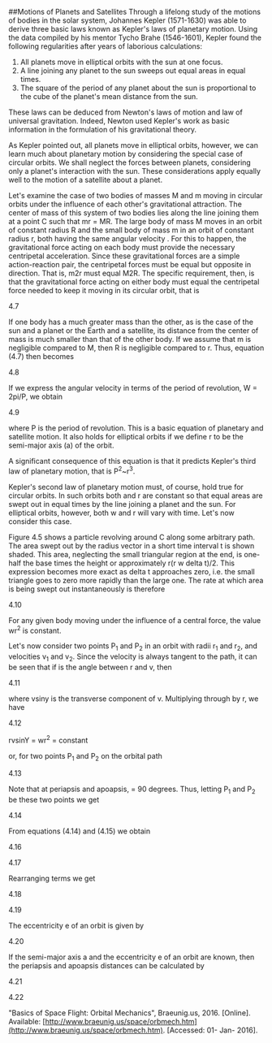 ##Motions of Planets and Satellites
Through a lifelong study of the motions of bodies in the solar system, Johannes Kepler (1571-1630) was able to derive three basic laws known as Kepler's laws of planetary motion. Using the data compiled by his mentor Tycho Brahe (1546-1601), Kepler found the following regularities after years of laborious calculations:
1. All planets move in elliptical orbits with the sun at one focus.
2. A line joining any planet to the sun sweeps out equal areas in equal times.
3. The square of the period of any planet about the sun is proportional to the cube of the planet's mean distance from the sun.

These laws can be deduced from Newton's laws of motion and law of universal gravitation. Indeed, Newton used Kepler's work as basic information in the formulation of his gravitational theory.

As Kepler pointed out, all planets move in elliptical orbits, however, we can learn much about planetary motion by considering the special case of circular orbits. We shall neglect the forces between planets, considering only a planet's interaction with the sun. These considerations apply equally well to the motion of a satellite about a planet.

Let's examine the case of two bodies of masses M and m moving in circular orbits under the influence of each other's gravitational attraction. The center of mass of this system of two bodies lies along the line joining them at a point C such that mr = MR. The large body of mass M moves in an orbit of constant radius R and the small body of mass m in an orbit of constant radius r, both having the same angular velocity . For this to happen, the gravitational force acting on each body must provide the necessary centripetal acceleration. Since these gravitational forces are a simple action-reaction pair, the centripetal forces must be equal but opposite in direction. That is, m2r must equal M2R. The specific requirement, then, is that the gravitational force acting on either body must equal the centripetal force needed to keep it moving in its circular orbit, that is

4.7

If one body has a much greater mass than the other, as is the case of the sun and a planet or the Earth and a satellite, its distance from the center of mass is much smaller than that of the other body. If we assume that m is negligible compared to M, then R is negligible compared to r. Thus, equation (4.7) then becomes

4.8

If we express the angular velocity in terms of the period of revolution, W = 2pi/P, we obtain

4.9

where P is the period of revolution. This is a basic equation of planetary and satellite motion. It also holds for elliptical orbits if we define r to be the semi-major axis (a) of the orbit.

A significant consequence of this equation is that it predicts Kepler's third law of planetary motion, that is P<sup>2</sup>~r<sup>3</sup>.

Kepler's second law of planetary motion must, of course, hold true for circular orbits. In such orbits both  and r are constant so that equal areas are swept out in equal times by the line joining a planet and the sun. For elliptical orbits, however, both w and r will vary with time. Let's now consider this case.

Figure 4.5 shows a particle revolving around C along some arbitrary path. The area swept out by the radius vector in a short time interval t is shown shaded. This area, neglecting the small triangular region at the end, is one-half the base times the height or approximately r(r w delta t)/2. This expression becomes more exact as delta t approaches zero, i.e. the small triangle goes to zero more rapidly than the large one. The rate at which area is being swept out instantaneously is therefore

4.10

For any given body moving under the influence of a central force, the value wr<sup>2</sup> is constant.

Let's now consider two points P<sub>1</sub> and P<sub>2</sub> in an orbit with radii r<sub>1</sub> and r<sub>2</sub>, and velocities v<sub>1</sub> and v<sub>2</sub>. Since the velocity is always tangent to the path, it can be seen that if  is the angle between r and v, then

4.11

where vsiny is the transverse component of v. Multiplying through by r, we have

4.12

rvsinY = wr<sup>2</sup> = constant

or, for two points P<sub>1</sub> and P<sub>2</sub> on the orbital path

4.13

Note that at periapsis and apoapsis,  = 90 degrees. Thus, letting P<sub>1</sub> and P<sub>2</sub> be these two points we get

4.14

From equations (4.14) and (4.15) we obtain

4.16

4.17

Rearranging terms we get

4.18

4.19

The eccentricity e of an orbit is given by

4.20

If the semi-major axis a and the eccentricity e of an orbit are known, then the periapsis and apoapsis distances can be calculated by

4.21

4.22

"Basics of Space Flight: Orbital Mechanics", Braeunig.us, 2016. [Online]. Available: [http://www.braeunig.us/space/orbmech.htm](http://www.braeunig.us/space/orbmech.htm). [Accessed: 01- Jan- 2016].
